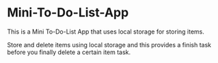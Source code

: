 # Mini-To-Do-List-App
This is a Mini To-Do-List App that uses local storage for storing items. 

Store and delete items using local storage and this provides a finish task before you finally delete a certain item task.
